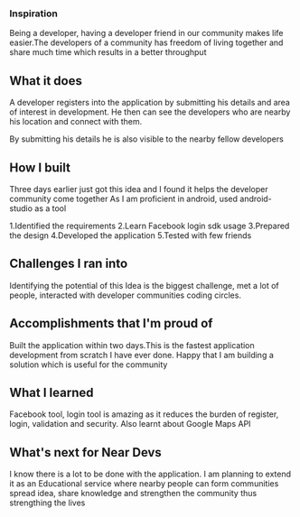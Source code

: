 ### Inspiration
Being a developer, having a developer friend in our community makes life easier.The developers of a community has freedom of living together and share much time which results in a better throughput
## What it does
A developer registers into the application by submitting his details and area of interest in development.
He then can see the developers who are nearby his location and connect with them.

By submitting his details he is also visible to the nearby fellow developers

## How I built 

Three days earlier just got this idea and I found it helps the developer community come together
As I am proficient in android, used android-studio as a tool

1.Identified the requirements
2.Learn Facebook login sdk usage
3.Prepared the design
4.Developed the application
5.Tested with few friends


## Challenges I ran into
Identifying the potential of this Idea is the biggest challenge, met a lot of people, interacted with developer communities coding circles.



## Accomplishments that I'm proud of 

Built the application within two days.This is the fastest application development from scratch I have ever done.
Happy that I am building a solution which is useful for the community

## What I learned
Facebook tool, login tool is amazing as it reduces the burden of register, login, validation and security.
Also learnt about Google Maps API

## What's next for Near Devs
I know there is a lot to be done with the application.
I am planning to extend it as an Educational service where nearby people can form communities spread idea, share knowledge and strengthen the community thus strengthing the lives
